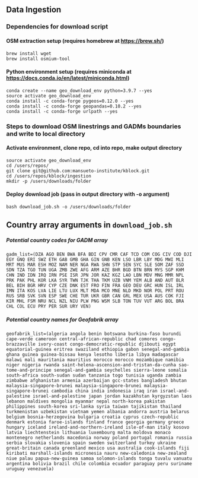 ## Data Ingestion 

### Dependencies for download script
#### OSM extraction setup (requires homebrew at https://brew.sh/)
```
brew install wget
brew install osmium-tool
```
#### Python environment setup (requires miniconda at https://docs.conda.io/en/latest/miniconda.html)
```
conda create --name geo_download_env python=3.9.7 --yes
source activate geo_download_env
conda install -c conda-forge pygeos=0.12.0 --yes
conda install -c conda-forge geopandas=0.10.2 --yes
conda install -c conda-forge urlpath --yes
```

### Steps to download OSM linestrings and GADMs boundaries and write to local directory

#### Activate environment, clone repo, cd into repo, make output directory
```
source activate geo_download_env
cd /users/repos/
git clone git@github.com:mansueto-institute/kblock.git
cd /users/repos/kblock/ingestion
mkdir -p /users/downloads/folder
```
#### Deploy download job (pass in output directory with -o argument)
```
bash download_job.sh -o /users/downloads/folder
```

## Country array arguments in `download_job.sh`

##### Potential country codes for GADM array
```
gadm_list=(DZA AGO BEN BWA BFA BDI CPV CMR CAF TCD COM COG CIV COD DJI EGY GNQ ERI SWZ ETH GAB GMB GHA GIN GNB KEN LSO LBR LBY MDG MWI MLI MRT MUS MAR ESH MOZ NAM NER NGA RWA SHN STP SEN SYC SLE SOM ZAF SSD SDN TZA TGO TUN UGA ZMB ZWE AFG ARM AZE BHR BGD BTN BRN MYS SGP KHM CHN IND IDN IRQ IRN PSE ISR JPN JOR KAZ KGZ LAO LBN MDV MNG MMR NPL PRK PAK PHL KOR LKA SYR TWN TJK THA TKM UZB VNM YEM ALB AND AUT BLR BEL BIH BGR HRV CYP CZE DNK EST FRO FIN FRA GEO DEU GRC HUN ISL IRL IMN ITA KOS LVA LIE LTU LUX MLT MDA MCO MNE NLD MKD NOR POL PRT ROU RUS SRB SVK SVN ESP SWE CHE TUR UKR GBR CAN GRL MEX USA AUS COK FJI KIR MHL FSM NRU NCL NZL NIU PLW PNG WSM SLB TON TUV VUT ARG BOL BRA CHL COL ECU PRY PER SUR URY VEN)
```

##### Potential country names for Geofabrik array 
```
geofabrik_list=(algeria angola benin botswana burkina-faso burundi cape-verde cameroon central-african-republic chad comores congo-brazzaville ivory-coast congo-democratic-republic djibouti egypt equatorial-guinea eritrea swaziland ethiopia gabon senegal-and-gambia ghana guinea guinea-bissau kenya lesotho liberia libya madagascar malawi mali mauritania mauritius morocco morocco mozambique namibia niger nigeria rwanda saint-helena-ascension-and-tristan-da-cunha sao-tome-and-principe senegal-and-gambia seychelles sierra-leone somalia south-africa south-sudan sudan tanzania togo tunisia uganda zambia zimbabwe afghanistan armenia azerbaijan gcc-states bangladesh bhutan malaysia-singapore-brunei malaysia-singapore-brunei malaysia-singapore-brunei cambodia china india indonesia iraq iran israel-and-palestine israel-and-palestine japan jordan kazakhstan kyrgyzstan laos lebanon maldives mongolia myanmar nepal north-korea pakistan philippines south-korea sri-lanka syria taiwan tajikistan thailand turkmenistan uzbekistan vietnam yemen albania andorra austria belarus belgium bosnia-herzegovina bulgaria croatia cyprus czech-republic denmark estonia faroe-islands finland france georgia germany greece hungary iceland ireland-and-northern-ireland isle-of-man italy kosovo latvia liechtenstein lithuania luxembourg malta moldova monaco montenegro netherlands macedonia norway poland portugal romania russia serbia slovakia slovenia spain sweden switzerland turkey ukraine great-britain canada greenland mexico usa australia cook-islands fiji kiribati marshall-islands micronesia nauru new-caledonia new-zealand niue palau papua-new-guinea samoa solomon-islands tonga tuvalu vanuatu argentina bolivia brazil chile colombia ecuador paraguay peru suriname uruguay venezuela)
```
